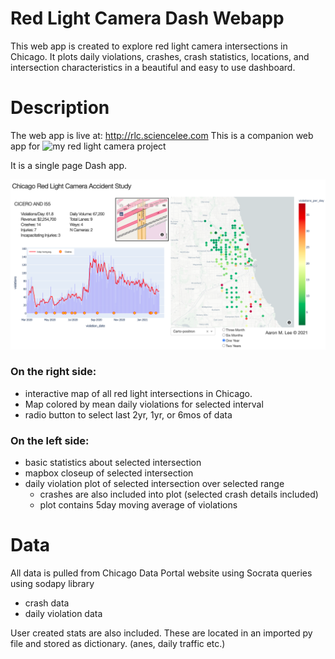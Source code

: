 # Red Light Camera Dash Webapp
This web app is created to explore red light camera intersections in Chicago.  It plots daily violations, crashes, crash statistics, locations, and intersection characteristics in a beautiful and easy to use dashboard.  

# Description
The web app is live at: http://rlc.sciencelee.com
This is a companion web app for ![my red light camera project](https://github.com/sciencelee/chicago_rlc)

It is a single page Dash app.

<a href='http://rlc.sciencelee.com'>
  <img src='https://github.com/sciencelee/Red-Light-Camera-Dash-webapp/blob/master/assets/web_app_screenshot.png'></img>
</a>


### On the right side: 
- interactive map of all red light intersections in Chicago.
- Map colored by mean daily violations for selected interval
- radio button to select last 2yr, 1yr, or 6mos of data

### On the left side:
- basic statistics about selected intersection
- mapbox closeup of selected intersection
- daily violation plot of selected intersection over selected range
  - crashes are also included into plot (selected crash details included)
  - plot contains 5day moving average of violations

# Data 
All data is pulled from Chicago Data Portal website using Socrata queries using sodapy library
- crash data
- daily violation data

User created stats are also included. These are located in an imported py file and stored as dictionary. (anes, daily traffic etc.)
